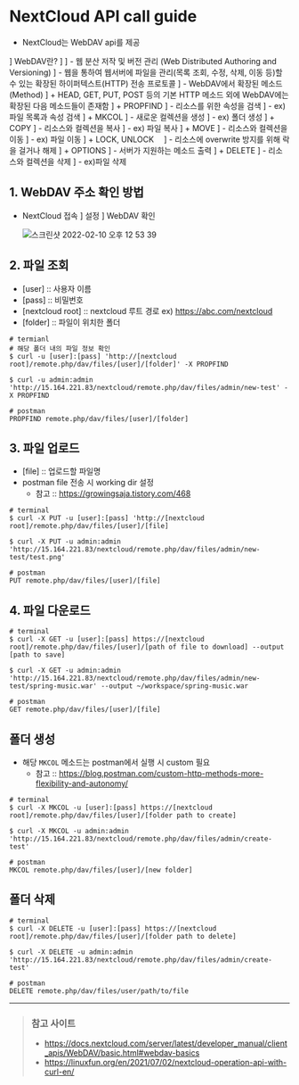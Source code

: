 # NextCloud API call guide

- NextCloud는 WebDAV api를 제공

] WebDAV란?
] 
] - 웹 분산 저작 및 버전 관리 (Web Distributed Authoring and Versioning)
] - 웹을 통하여 웹서버에 파일을 관리(목록 조회, 수정, 삭제, 이동 등)할 수 있는 확장된 하이퍼텍스트(HTTP) 전송 프로토콜
] - WebDAV에서 확장된 메소드(Method)
]     + HEAD, GET, PUT, POST 등의 기본 HTTP 메소드 외에 WebDAV에는 확장된 다음 메소드들이 존재함
]     + PROPFIND
]         - 리소스를 위한 속성을 검색
]         - ex) 파일 목록과 속성 검색
]     + MKCOL
]         - 새로운 컬렉션을 생성
]         - ex) 폴더 생성
]     + COPY
]         - 리소스와 컬렉션을 복사
]         - ex) 파일 복사
]     + MOVE
]         - 리소스와 컬렉션을 이동
]         - ex) 파일 이동
]     + LOCK, UNLOCK　
]         - 리소스에 overwrite 방지를 위해 락을 걸거나 해제
]     + OPTIONS
]         - 서버가 지원하는 메소드 출력
]     + DELETE
]         - 리소스와 컬렉션을 삭제 
]         - ex)파일 삭제

## 1. WebDAV 주소 확인 방법

- NextCloud 접속 ] 설정 ] WebDAV 확인

    ![스크린샷 2022-02-10 오후 12 53 39](https://user-images.githubusercontent.com/86212069/153340347-21197348-d4c0-47dc-a22f-df73df380ec2.png)

## 2. 파일 조회

- [user] :: 사용자 이름
- [pass] :: 비밀번호
- [nextcloud root] ::  nextcloud 루트 경로 ex) https://abc.com/nextcloud
- [folder] :: 파일이 위치한 폴더

```
# termianl
# 해당 폴더 내의 파일 정보 확인
$ curl -u [user]:[pass] 'http://[nextcloud root]/remote.php/dav/files/[user]/[folder]' -X PROPFIND

$ curl -u admin:admin 'http://15.164.221.83/nextcloud/remote.php/dav/files/admin/new-test' -X PROPFIND
```

```
# postman
PROPFIND remote.php/dav/files/[user]/[folder]
```

## 3. 파일 업로드

- [file] :: 업로드할 파일명
- postman file 전송 시 working dir 설정
    + 참고 :: https://growingsaja.tistory.com/468

```
# terminal
$ curl -X PUT -u [user]:[pass] 'http://[nextcloud root]/remote.php/dav/files/[user]/[file]

$ curl -X PUT -u admin:admin 'http://15.164.221.83/nextcloud/remote.php/dav/files/admin/new-test/test.png' 
```
```
# postman
PUT remote.php/dav/files/[user]/[file]
```


## 4. 파일 다운로드

```
# terminal
$ curl -X GET -u [user]:[pass] https://[nextcloud root]/remote.php/dav/files/[user]/[path of file to download] --output [path to save]

$ curl -X GET -u admin:admin 'http://15.164.221.83/nextcloud/remote.php/dav/files/admin/new-test/spring-music.war' --output ~/workspace/spring-music.war
```
```
# postman
GET remote.php/dav/files/[user]/[file]
```

## 폴더 생성

- 해당 `MKCOL` 메소드는 postman에서 실행 시 custom 필요
    + 참고 :: https://blog.postman.com/custom-http-methods-more-flexibility-and-autonomy/

```
# terminal
$ curl -X MKCOL -u [user]:[pass] https://[nextcloud root]/remote.php/dav/files/[user]/[folder path to create]

$ curl -X MKCOL -u admin:admin 'http://15.164.221.83/nextcloud/remote.php/dav/files/admin/create-test'
```
```
# postman
MKCOL remote.php/dav/files/[user]/[new folder]
```

## 폴더 삭제

```
# terminal
$ curl -X DELETE -u [user]:[pass] https://[nextcloud root]/remote.php/dav/files/[user]/[folder path to delete]

$ curl -X DELETE -u admin:admin 'http://15.164.221.83/nextcloud/remote.php/dav/files/admin/create-test'
```

```
# postman
DELETE remote.php/dav/files/user/path/to/file
```
---
> ### 참고 사이트
> - https://docs.nextcloud.com/server/latest/developer_manual/client_apis/WebDAV/basic.html#webdav-basics
> - https://linuxfun.org/en/2021/07/02/nextcloud-operation-api-with-curl-en/